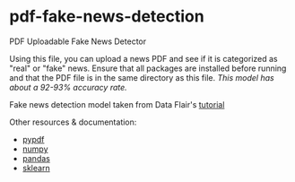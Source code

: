 # pdf-fake-news-detection
 PDF Uploadable Fake News Detector

 Using this file, you can upload a news PDF and see if it is categorized as "real" or "fake" news. Ensure that all packages are installed before running and that the PDF file is in the same directory as this file. *This model has about a 92-93% accuracy rate.*
 
 Fake news detection model taken from Data Flair's [tutorial](https://data-flair.training/blogs/advanced-python-project-detecting-fake-news/)

 Other resources & documentation:
 * [pypdf](https://pypi.org/project/pypdf/)
 * [numpy](https://numpy.org/)
 * [pandas](https://pandas.pydata.org/)
 * [sklearn](https://scikit-learn.org/stable/)

